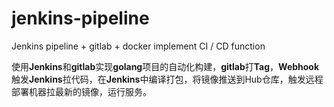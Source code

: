 # jenkins-pipeline
Jenkins pipeline + gitlab + docker implement CI / CD function

使用**Jenkins**和**gitlab**实现**golang**项目的自动化构建，**gitlab**打**Tag**，**Webhook**触发**Jenkins**拉代码，在**Jenkins**中编译打包，将镜像推送到Hub仓库，触发远程部署机器拉最新的镜像，运行服务。
